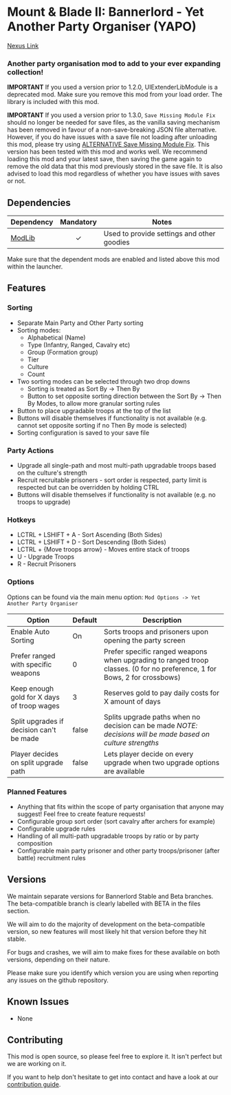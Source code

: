 # Mount &amp; Blade II: Bannerlord - Yet Another Party Organiser (YAPO)

[Nexus Link](https://www.nexusmods.com/mountandblade2bannerlord/mods/539)

### Another party organisation mod to add to your ever expanding collection!

**IMPORTANT** If you used a version prior to 1.2.0, UIExtenderLibModule is a deprecated mod. Make sure you remove this mod from your load order. The library is included with this mod.

**IMPORTANT** If you used a version prior to 1.3.0, `Save Missing Module Fix` should no longer be needed for save files, as the vanilla saving mechanism has been removed in favour of a non-save-breaking JSON file alternative.
However, if you do have issues with a save file not loading after unloading this mod, please try using [ALTERNATIVE Save Missing Module Fix](https://github.com/bmountney/Aragas.AltSaveSystemFix/releases/tag/1.3.0.0). This version has been tested with this mod and works well.
We recommend loading this mod and your latest save, then saving the game again to remove the old data that this mod previously stored in the save file.
It is also advised to load this mod regardless of whether you have issues with saves or not.

## Dependencies

| Dependency | Mandatory | Notes |
|------------|:---------:|-------|
| [ModLib](https://www.nexusmods.com/mountandblade2bannerlord/mods/592) | ✓ | Used to provide settings and other goodies |

Make sure that the dependent mods are enabled and listed above this mod within the launcher.

## Features

### Sorting

- Separate Main Party and Other Party sorting
- Sorting modes:
  - Alphabetical (Name)
  - Type (Infantry, Ranged, Cavalry etc)
  - Group (Formation group)
  - Tier
  - Culture
  - Count
- Two sorting modes can be selected through two drop downs
  - Sorting is treated as Sort By -> Then By
  - Button to set opposite sorting direction between the Sort By -> Then By Modes, to allow more granular sorting rules
- Button to place upgradable troops at the top of the list
- Buttons will disable themselves if functionality is not available (e.g. cannot set opposite sorting if no Then By mode is selected)
- Sorting configuration is saved to your save file

### Party Actions

- Upgrade all single-path and most multi-path upgradable troops based on the culture's strength
- Recruit recruitable prisoners - sort order is respected, party limit is respected but can be overridden by holding CTRL
- Buttons will disable themselves if functionality is not available (e.g. no troops to upgrade)

### Hotkeys

- LCTRL + LSHIFT + A - Sort Ascending (Both Sides)
- LCTRL + LSHIFT + D - Sort Descending (Both Sides)
- LCTRL + {Move troops arrow} - Moves entire stack of troops
- U - Upgrade Troops
- R - Recruit Prisoners

### Options

Options can be found via the main menu option:
`Mod Options -> Yet Another Party Organiser`

| Option | Default | Description |
|--------|---------|-------------|
| Enable Auto Sorting | On | Sorts troops and prisoners upon opening the party screen |
| Prefer ranged with specific weapons | 0 | Prefer specific ranged weapons when upgrading to ranged troop classes. (0 for no preference, 1 for Bows, 2 for crossbows) |
| Keep enough gold for X days of troop wages | 3 | Reserves gold to pay daily costs for X amount of days |
| Split upgrades if decision can't be made | false | Splits upgrade paths when no decision can be made _NOTE: decisions will be made based on culture strengths_ |
| Player decides on split upgrade path | false | Lets player decide on every upgrade when two upgrade options are available |

### Planned Features

- Anything that fits within the scope of party organisation that anyone may suggest! Feel free to create feature requests!
- Configurable group sort order (sort cavalry after archers for example)
- Configurable upgrade rules
- Handling of all multi-path upgradable troops by ratio or by party composition
- Configurable main party prisoner and other party troops/prisoner (after battle) recruitment rules

## Versions

We maintain separate versions for Bannerlord Stable and Beta branches. The beta-compatible branch is clearly labelled with BETA in the files section.

We will aim to do the majority of development on the beta-compatible version, so new features will most likely hit that version before they hit stable.

For bugs and crashes, we will aim to make fixes for these available on both versions, depending on their nature.

Please make sure you identify which version you are using when reporting any issues on the github repository.

## Known Issues

- None

## Contributing

This mod is open source, so please feel free to explore it. It isn't perfect but we are working on it.

If you want to help don't hesitate to get into contact and have a look at our [contribution guide](https://github.com/tbeswick96/BannerlordYetAnotherPartyOrganiser/wiki/Contributing).
